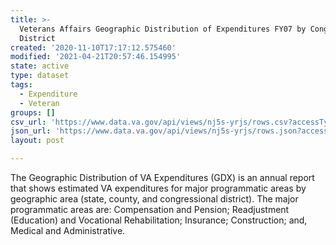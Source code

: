 ```yaml
---
title: >-
  Veterans Affairs Geographic Distribution of Expenditures FY07 by Congressional
  District
created: '2020-11-10T17:17:12.575460'
modified: '2021-04-21T20:57:46.154995'
state: active
type: dataset
tags:
  - Expenditure
  - Veteran
groups: []
csv_url: 'https://www.data.va.gov/api/views/nj5s-yrjs/rows.csv?accessType=DOWNLOAD'
json_url: 'https://www.data.va.gov/api/views/nj5s-yrjs/rows.json?accessType=DOWNLOAD'
layout: post

---
```

<p>The Geographic Distribution of VA Expenditures (GDX)  is an annual report that shows estimated VA expenditures for major programmatic areas by geographic area (state, county, and congressional district). The major programmatic areas are: Compensation and Pension; Readjustment (Education) and Vocational Rehabilitation; Insurance; Construction; and, Medical and Administrative.</p>
